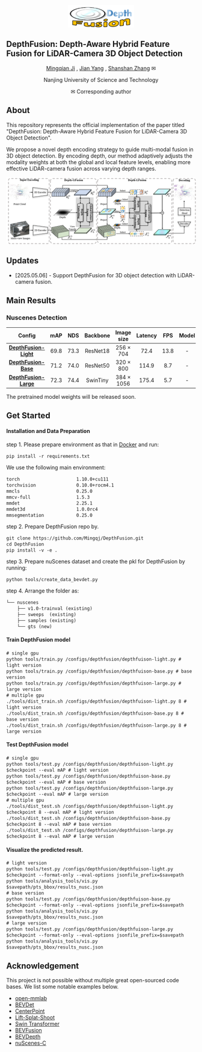 <p align="center">
  <img src="./resources/depthfusion.png" alt="DepthFusion Logo" height="60"><br>
  <h2>DepthFusion: Depth-Aware Hybrid Feature Fusion for LiDAR-Camera 3D Object Detection</h2>
</p>

<div align="center">

[Mingqian Ji](https://github.com/Mingqj) </sup>,
[Jian Yang](https://scholar.google.com/citations?user=6CIDtZQAAAAJ&hl=zh-CN) </sup>,
[Shanshan Zhang](https://shanshanzhang.github.io/) ✉</sup>

Nanjing University of Science and Technology

✉ Corresponding author

</div>

## About

This repository represents the official implementation of the paper titled "DepthFusion: Depth-Aware Hybrid Feature Fusion for LiDAR-Camera 3D Object Detection".

We propose a novel depth encoding strategy to guide multi-modal fusion in 3D object detection. By encoding depth, our method adaptively adjusts the modality weights at both the global and local feature levels, enabling more effective LiDAR-camera fusion across varying depth ranges.

![](./resources/pipeline.png)

## Updates
- [2025.05.06] - Support DepthFusion for 3D object detection with LiDAR-camera fusion.

## Main Results
### Nuscenes Detection
| Config                                                            | mAP  | NDS  | Backbone |    Image size    | Latency | FPS  | Model|
|:-----------------------------------------------------------------:|:----:|:----:|:--------:|:----------------:|:-------:|:----:|:----:|
| [**DepthFusion-Light**](configs/depthfusion/depthfusion-tiny.py)  | 69.8 | 73.3 | ResNet18 | 256 $\times$ 704 |  72.4  | 13.8 | - | 
| [**DepthFusion-Base**](configs/depthfusion/depthfusion-base.py)   | 71.2 | 74.0 | ResNet50 | 320 $\times$ 800 | 114.9  | 8.7 | - |
| [**DepthFusion-Large**](configs/depthfusion/depthfusion-large.py) | 72.3 | 74.4 | SwinTiny | 384 $\times$ 1056 | 175.4 | 5.7 | - |

The pretrained model weights will be released soon.

## Get Started

#### Installation and Data Preparation

step 1. Please prepare environment as that in [Docker](docker/Dockerfile) and run:
```shell
pip install -r requirements.txt
```

We use the following main environment:
```shell
torch                     1.10.0+cu111             
torchvision               0.10.0+rocm4.1
mmcls                     0.25.0                   
mmcv-full                 1.5.3                    
mmdet                     2.25.1                   
mmdet3d                   1.0.0rc4                 
mmsegmentation            0.25.0                                       
```

step 2. Prepare DepthFusion repo by.
```shell script
git clone https://github.com/Mingqj/DepthFusion.git
cd DepthFusion
pip install -v -e .
```

step 3. Prepare nuScenes dataset and create the pkl for DepthFusion by running:
```shell
python tools/create_data_bevdet.py
```
step 4. Arrange the folder as:
```shell script
└── nuscenes
    ├── v1.0-trainval (existing)
    ├── sweeps  (existing)
    ├── samples (existing)
    └── gts (new)
```

#### Train DepthFusion model
```shell
# single gpu
python tools/train.py /configs/depthfusion/depthfuison-light.py # light version
python tools/train.py /configs/depthfusion/depthfuison-base.py # base version
python tools/train.py /configs/depthfusion/depthfuison-large.py # large version
# multiple gpu
./tools/dist_train.sh /configs/depthfusion/depthfuison-light.py 8 # light version
./tools/dist_train.sh /configs/depthfusion/depthfuison-base.py 8 # base version
./tools/dist_train.sh /configs/depthfusion/depthfuison-large.py 8 # large version

```

#### Test DepthFusion model
```shell
# single gpu
python tools/test.py /configs/depthfusion/depthfuison-light.py $checkpoint --eval mAP # light version
python tools/test.py /configs/depthfusion/depthfuison-base.py $checkpoint --eval mAP # base version
python tools/test.py /configs/depthfusion/depthfuison-large.py $checkpoint --eval mAP # large version
# multiple gpu
./tools/dist_test.sh /configs/depthfusion/depthfuison-light.py $checkpoint 8 --eval mAP # light version
./tools/dist_test.sh /configs/depthfusion/depthfuison-base.py $checkpoint 8 --eval mAP # base version
./tools/dist_test.sh /configs/depthfusion/depthfuison-large.py $checkpoint 8 --eval mAP # large version
```

#### Visualize the predicted result.
```shell
# light version
python tools/test.py /configs/depthfusion/depthfuison-light.py $checkpoint --format-only --eval-options jsonfile_prefix=$savepath
python tools/analysis_tools/vis.py $savepath/pts_bbox/results_nusc.json
# base version
python tools/test.py /configs/depthfusion/depthfuison-base.py $checkpoint --format-only --eval-options jsonfile_prefix=$savepath
python tools/analysis_tools/vis.py $savepath/pts_bbox/results_nusc.json
# large version
python tools/test.py /configs/depthfusion/depthfuison-large.py $checkpoint --format-only --eval-options jsonfile_prefix=$savepath
python tools/analysis_tools/vis.py $savepath/pts_bbox/results_nusc.json
```

## Acknowledgement

This project is not possible without multiple great open-sourced code bases. We list some notable examples below.

- [open-mmlab](https://github.com/open-mmlab)
- [BEVDet](https://github.com/HuangJunJie2017/BEVDet)
- [CenterPoint](https://github.com/tianweiy/CenterPoint)
- [Lift-Splat-Shoot](https://github.com/nv-tlabs/lift-splat-shoot)
- [Swin Transformer](https://github.com/microsoft/Swin-Transformer)
- [BEVFusion](https://github.com/mit-han-lab/bevfusion)
- [BEVDepth](https://github.com/Megvii-BaseDetection/BEVDepth)
- [nuScenes-C](https://opendatalab.com/OpenDataLab/nuScenes-C)
